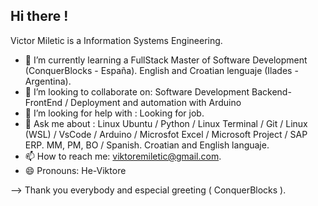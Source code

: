 ## Hi there ! 

Victor Miletic is a Information Systems Engineering.

- 🌱 I’m currently learning a FullStack Master of Software Development (ConquerBlocks - España). English and Croatian lenguaje (Ilades - Argentina). 
- 👯 I’m looking to collaborate on: Software Development Backend-FrontEnd / Deployment and automation with Arduino  
- 🤔 I’m looking for help with : Looking for job.
- 💬 Ask me about : Linux Ubuntu / Python / Linux Terminal / Git / Linux (WSL) / VsCode / Arduino / Microsfot Excel / Microsoft Project / SAP ERP. MM, PM, BO / Spanish. Croatian and English languaje. 
- 📫 How to reach me: viktoremiletic@gmail.com.
- 😄 Pronouns: He-Viktore

--> Thank you everybody and especial greeting ( ConquerBlocks ).
